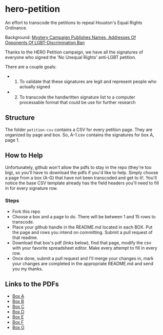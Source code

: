 hero-petition
=============

An effort to transcode the petitions to repeal Houston's Equal Rights Ordinance.

Background: [Mystery Campaign Publishes Names, Addresses Of Opponents Of LGBT-Discrimination Ban](http://www.buzzfeed.com/chrisgeidner/mystery-campaign-publishes-names-addresses-of-opponents-of-l)

Thanks to the HERO Petition campaign, we have all the signatures of everyone who signed the 'No Unequal Rights' anti-LGBT petition. 


There are a couple goals:

- 1) To validate that these signatures are legit and represent people who actually signed
- 2) To transcode the handwritten signature list to a computer processable format that could be use for further research



## Structure

The folder `petition-csv` contains a CSV for every petition page. They are organized by page and box. So, A-1.csv contains the signatures for box A, page 1. 

## How to Help

Unfortunately, github won't allow the pdfs to stay in the repo (they're too big), so you'll have to download the pdfs if you'd like to help. Simply choose a page from a box (A-G) that have not been transcoded and get to it!. You'll notice the base CSV template already has the field headers you'll need to fill in for every signature row. 

### Steps

* Fork this repo
* Choose a box and a page to do. There will be between 1 and 15 rows to transcode.
* Place your github handle in the README.md located in each BOX. Put the page and rows you intend on committing. Submit a pull request of that readme.
* Download that box's pdf (links below), find that page, modify the csv with your favorite spreadsheet editor. Make every attempt to fill in every row.
* Once done, submit a pull request and I'll merge your changes in, mark your changes are completed in the appropriate README.md and send you my thanks. 


## Links to the PDFs

* [Box A](http://www.scribd.com/doc/233924082/HERO-Petitions-Box-A#fullscreen=1)
* [Box B](http://www.scribd.com/doc/233930795/HERO-Petitions-Box-B#fullscreen=1)
* [Box C](http://www.scribd.com/doc/233995086/HERO-Petitions-Box-C#fullscreen=1)
* [Box D](http://www.scribd.com/doc/234036703/HERO-Petitions-Box-D#fullscreen=1)
* [Box E](http://www.scribd.com/doc/234070985/HERO-Petitions-Box-E#fullscreen=1)
* [Box F](http://www.scribd.com/doc/234072339/HERO-Petitions-Box-F#fullscreen=1)
* [Box G](http://www.scribd.com/doc/234072683/HERO-Petitions-Box-G#fullscreen=1)
